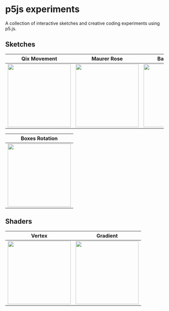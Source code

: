 # p5js experiments
A collection of interactive sketches and creative coding experiments using p5.js.

## Sketches

| Qix Movement | Maurer Rose | Ball Reflection | Lerp Game |
| ------------ | ------------ | ------------ | ------------ | 
| <img src="https://github.com/user-attachments/assets/3bac92d0-57f9-4aea-8112-8a10b365990e" width="200"> | <img src="https://github.com/user-attachments/assets/b95f0754-9b41-4d9e-ac8a-f8fa028bf077" width="200"> |  <img src="https://github.com/user-attachments/assets/3b115167-7c61-4c12-b61e-707c99c0e911" width="200"> | <img src="https://github.com/user-attachments/assets/2637a019-0664-4bea-8d51-dca9bb789885" width="200"> |

| Boxes Rotation |
| ------------ |
| <img src="https://github.com/user-attachments/assets/e8a846aa-4a02-46e9-9826-6b59db6fa5bf" width="200"> |


## Shaders 

| Vertex | Gradient |
| ------------ | ------------ |
| <img src="https://github.com/user-attachments/assets/736d37b6-6975-4211-9aa7-5bd3f6459dfc" width="200"> | <img src="https://github.com/user-attachments/assets/9a7dd066-5ac5-45aa-8a88-2592159b9865" width="200"> |

